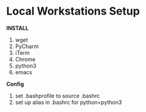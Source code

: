 Local Workstations Setup
=======================

__INSTALL__

1. wget
2. PyCharm
3. iTerm
4. Chrome
5. python3
6. emacs


__Config__
1. set .bashprofile to source .bashrc
2. set up alias in .bashrc for python=python3
